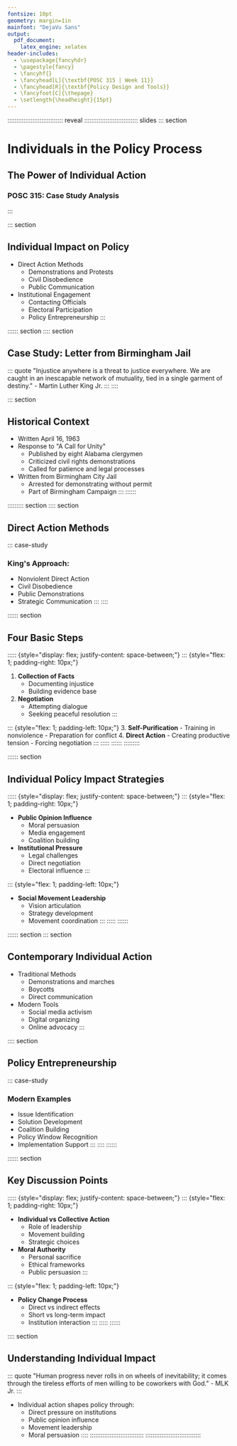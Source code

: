 ```yaml
---
fontsize: 10pt
geometry: margin=1in
mainfont: "DejaVu Sans"
output:
  pdf_document:
    latex_engine: xelatex
header-includes:
  - \usepackage{fancyhdr}
  - \pagestyle{fancy}
  - \fancyhf{}
  - \fancyhead[L]{\textbf{POSC 315 | Week 11}}
  - \fancyhead[R]{\textbf{Policy Design and Tools}}
  - \fancyfoot[C]{\thepage}
  - \setlength{\headheight}{15pt}
---
```


::::::::::::::::::::::::::::::: reveal
:::::::::::::::::::::::::::::: slides
::: section
# Individuals in the Policy Process

## The Power of Individual Action

### POSC 315: Case Study Analysis
:::

::: section
## Individual Impact on Policy

-   Direct Action Methods
    -   Demonstrations and Protests
    -   Civil Disobedience
    -   Public Communication
-   Institutional Engagement
    -   Contacting Officials
    -   Electoral Participation
    -   Policy Entrepreneurship
:::

:::::: section
:::: section
## Case Study: Letter from Birmingham Jail

::: quote
\"Injustice anywhere is a threat to justice everywhere. We are caught in
an inescapable network of mutuality, tied in a single garment of
destiny.\" - Martin Luther King Jr.
:::
::::

::: section
## Historical Context

-   Written April 16, 1963
-   Response to \"A Call for Unity\"
    -   Published by eight Alabama clergymen
    -   Criticized civil rights demonstrations
    -   Called for patience and legal processes
-   Written from Birmingham City Jail
    -   Arrested for demonstrating without permit
    -   Part of Birmingham Campaign
:::
::::::

::::::::: section
:::: section
## Direct Action Methods

::: case-study
### King\'s Approach:

-   Nonviolent Direct Action
-   Civil Disobedience
-   Public Demonstrations
-   Strategic Communication
:::
::::

:::::: section
## Four Basic Steps

::::: {style="display: flex; justify-content: space-between;"}
::: {style="flex: 1; padding-right: 10px;"}
1.  **Collection of Facts**
    -   Documenting injustice
    -   Building evidence base
2.  **Negotiation**
    -   Attempting dialogue
    -   Seeking peaceful resolution
:::

::: {style="flex: 1; padding-left: 10px;"}
3.  **Self-Purification**
    -   Training in nonviolence
    -   Preparation for conflict
4.  **Direct Action**
    -   Creating productive tension
    -   Forcing negotiation
:::
:::::
::::::
:::::::::

:::::: section
## Individual Policy Impact Strategies

::::: {style="display: flex; justify-content: space-between;"}
::: {style="flex: 1; padding-right: 10px;"}
-   **Public Opinion Influence**
    -   Moral persuasion
    -   Media engagement
    -   Coalition building
-   **Institutional Pressure**
    -   Legal challenges
    -   Direct negotiation
    -   Electoral influence
:::

::: {style="flex: 1; padding-left: 10px;"}
-   **Social Movement Leadership**
    -   Vision articulation
    -   Strategy development
    -   Movement coordination
:::
:::::
::::::

:::::: section
::: section
## Contemporary Individual Action

-   Traditional Methods
    -   Demonstrations and marches
    -   Boycotts
    -   Direct communication
-   Modern Tools
    -   Social media activism
    -   Digital organizing
    -   Online advocacy
:::

:::: section
## Policy Entrepreneurship

::: case-study
### Modern Examples

-   Issue Identification
-   Solution Development
-   Coalition Building
-   Policy Window Recognition
-   Implementation Support
:::
::::
::::::

:::::: section
## Key Discussion Points

::::: {style="display: flex; justify-content: space-between;"}
::: {style="flex: 1; padding-right: 10px;"}
-   **Individual vs Collective Action**
    -   Role of leadership
    -   Movement building
    -   Strategic choices
-   **Moral Authority**
    -   Personal sacrifice
    -   Ethical frameworks
    -   Public persuasion
:::

::: {style="flex: 1; padding-left: 10px;"}
-   **Policy Change Process**
    -   Direct vs indirect effects
    -   Short vs long-term impact
    -   Institution interaction
:::
:::::
::::::

:::: section
## Understanding Individual Impact

::: quote
\"Human progress never rolls in on wheels of inevitability; it comes
through the tireless efforts of men willing to be coworkers with
God.\" - MLK Jr.
:::

-   Individual action shapes policy through:
    -   Direct pressure on institutions
    -   Public opinion influence
    -   Movement leadership
    -   Moral persuasion
::::
::::::::::::::::::::::::::::::
:::::::::::::::::::::::::::::::
